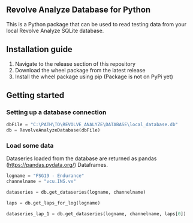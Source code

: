 ## Revolve Analyze Database for Python
This is a Python package that can be used to read testing data from your local Revolve Analyze SQLite database.

## Installation guide
1. Navigate to the release section of this repository
2. Download the wheel package from the latest release
3. Install the wheel package using pip (Package is not on PyPi yet)

## Getting started

### Setting up a database connection
```python
dbFile = "C:\PATH\TO\REVOLVE_ANALYZE\DATABASE\local_database.db"
db = RevolveAnalyzeDatabase(dbFile)
```

### Load some data
Dataseries loaded from the database are returned as pandas (https://pandas.pydata.org/) Dataframes.

```python
logname = "FSG19 - Endurance"
channelname = "vcu.INS.vx"

dataseries = db.get_dataseries(logname, channelname)

laps = db.get_laps_for_log(logname)

dataseries_lap_1 = db.get_dataseries(logname, channelname, laps[0])
```
